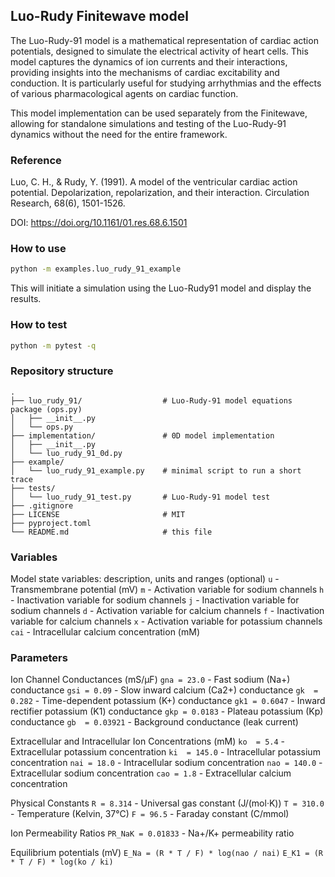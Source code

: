 ## Luo-Rudy Finitewave model

The Luo-Rudy-91 model is a mathematical representation of cardiac action potentials, designed to simulate the electrical activity of heart cells. This model captures the dynamics of ion currents and their interactions, providing insights into the mechanisms of cardiac excitability and conduction. It is particularly useful for studying arrhythmias and the effects of various pharmacological agents on cardiac function.

This model implementation can be used separately from the Finitewave, allowing for standalone simulations and testing of the Luo-Rudy-91 dynamics without the need for the entire framework.

### Reference
Luo, C. H., & Rudy, Y. (1991). A model of the ventricular cardiac action potential.
Depolarization, repolarization, and their interaction. Circulation Research, 68(6), 1501-1526.

DOI: https://doi.org/10.1161/01.res.68.6.1501

### How to use
```bash
python -m examples.luo_rudy_91_example
```

This will initiate a simulation using the Luo-Rudy91 model and display the results.

### How to test
```bash
python -m pytest -q
```

### Repository structure
```text
.
├── luo_rudy_91/                  # Luo-Rudy-91 model equations package (ops.py)
│   ├── __init__.py
│   └── ops.py                       
├── implementation/               # 0D model implementation
│   ├── __init__.py
│   └── luo_rudy_91_0d.py
├── example/
│   └── luo_rudy_91_example.py    # minimal script to run a short trace
├── tests/
│   └── luo_rudy_91_test.py       # Luo-Rudy-91 model test
├── .gitignore
├── LICENSE                       # MIT
├── pyproject.toml                   
└── README.md                     # this file
```

### Variables
Model state variables: description, units and ranges (optional)
`u`   - Transmembrane potential (mV)
`m`   - Activation variable for sodium channels
`h`   - Inactivation variable for sodium channels
`j`   - Inactivation variable for sodium channels
`d`   - Activation variable for calcium channels
`f`   - Inactivation variable for calcium channels
`x`   - Activation variable for potassium channels
`cai` - Intracellular calcium concentration (mM)

### Parameters
Ion Channel Conductances (mS/µF)
`gna = 23.0`    - Fast sodium (Na+) conductance
`gsi = 0.09`    - Slow inward calcium (Ca2+) conductance
`gk  = 0.282`   - Time-dependent potassium (K+) conductance
`gk1 = 0.6047`  - Inward rectifier potassium (K1) conductance
`gkp = 0.0183`  - Plateau potassium (Kp) conductance
`gb  = 0.03921` - Background conductance (leak current)

Extracellular and Intracellular Ion Concentrations (mM)
`ko  = 5.4`   - Extracellular potassium concentration
`ki  = 145.0` - Intracellular potassium concentration
`nai = 18.0`  - Intracellular sodium concentration
`nao = 140.0` - Extracellular sodium concentration
`cao = 1.8`   - Extracellular calcium concentration

Physical Constants
`R = 8.314` - Universal gas constant (J/(mol·K))
`T = 310.0` - Temperature (Kelvin, 37°C)
`F = 96.5`  - Faraday constant (C/mmol)

Ion Permeability Ratios
`PR_NaK = 0.01833` - Na+/K+ permeability ratio

Equilibrium potentials (mV)
`E_Na = (R * T / F) * log(nao / nai)`
`E_K1 = (R * T / F) * log(ko / ki)` 


